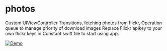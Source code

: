 # photos
Custom UIViewController Transitions, fetching photos from flickr, Operation queue to manage priority of download images
Replace Flickr apikey to your own flickr keys in Constant.swift file to start using app.

[![Demo](http://img.youtube.com/vi/1YOF6fVrg9U/0.jpg)](http://www.youtube.com/watch?v=1YOF6fVrg9U)
